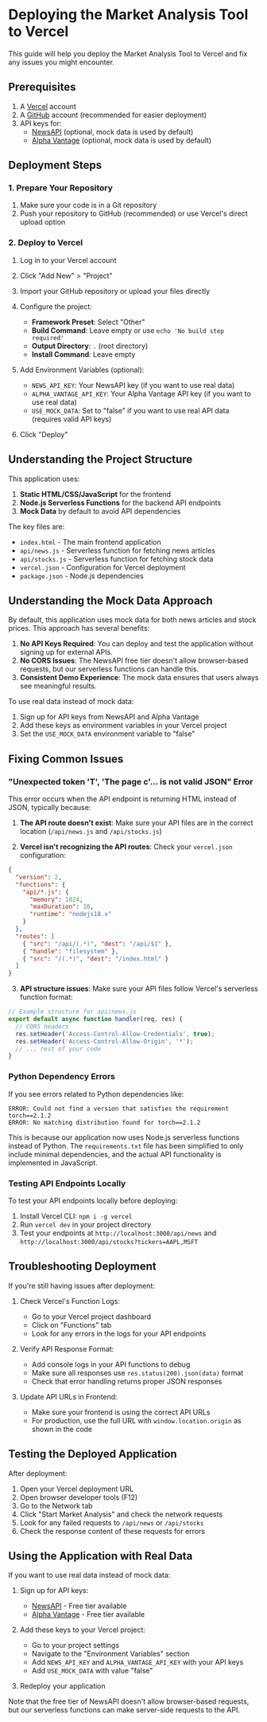 # Deploying the Market Analysis Tool to Vercel

This guide will help you deploy the Market Analysis Tool to Vercel and fix any issues you might encounter.

## Prerequisites

1. A [Vercel](https://vercel.com) account
2. A [GitHub](https://github.com) account (recommended for easier deployment)
3. API keys for:
   - [NewsAPI](https://newsapi.org) (optional, mock data is used by default)
   - [Alpha Vantage](https://www.alphavantage.co) (optional, mock data is used by default)

## Deployment Steps

### 1. Prepare Your Repository

1. Make sure your code is in a Git repository
2. Push your repository to GitHub (recommended) or use Vercel's direct upload option

### 2. Deploy to Vercel

1. Log in to your Vercel account
2. Click "Add New" > "Project"
3. Import your GitHub repository or upload your files directly
4. Configure the project:
   - **Framework Preset**: Select "Other"
   - **Build Command**: Leave empty or use `echo 'No build step required'`
   - **Output Directory**: `.` (root directory)
   - **Install Command**: Leave empty

5. Add Environment Variables (optional):
   - `NEWS_API_KEY`: Your NewsAPI key (if you want to use real data)
   - `ALPHA_VANTAGE_API_KEY`: Your Alpha Vantage API key (if you want to use real data)
   - `USE_MOCK_DATA`: Set to "false" if you want to use real API data (requires valid API keys)

6. Click "Deploy"

## Understanding the Project Structure

This application uses:

1. **Static HTML/CSS/JavaScript** for the frontend
2. **Node.js Serverless Functions** for the backend API endpoints
3. **Mock Data** by default to avoid API dependencies

The key files are:

- `index.html` - The main frontend application
- `api/news.js` - Serverless function for fetching news articles
- `api/stocks.js` - Serverless function for fetching stock data
- `vercel.json` - Configuration for Vercel deployment
- `package.json` - Node.js dependencies

## Understanding the Mock Data Approach

By default, this application uses mock data for both news articles and stock prices. This approach has several benefits:

1. **No API Keys Required**: You can deploy and test the application without signing up for external APIs.
2. **No CORS Issues**: The NewsAPI free tier doesn't allow browser-based requests, but our serverless functions can handle this.
3. **Consistent Demo Experience**: The mock data ensures that users always see meaningful results.

To use real data instead of mock data:

1. Sign up for API keys from NewsAPI and Alpha Vantage
2. Add these keys as environment variables in your Vercel project
3. Set the `USE_MOCK_DATA` environment variable to "false"

## Fixing Common Issues

### "Unexpected token 'T', 'The page c'... is not valid JSON" Error

This error occurs when the API endpoint is returning HTML instead of JSON, typically because:

1. **The API route doesn't exist**: Make sure your API files are in the correct location (`/api/news.js` and `/api/stocks.js`)

2. **Vercel isn't recognizing the API routes**: Check your `vercel.json` configuration:

```json
{
  "version": 2,
  "functions": {
    "api/*.js": {
      "memory": 1024,
      "maxDuration": 10,
      "runtime": "nodejs18.x"
    }
  },
  "routes": [
    { "src": "/api/(.*)", "dest": "/api/$1" },
    { "handle": "filesystem" },
    { "src": "/(.*)", "dest": "/index.html" }
  ]
}
```

3. **API structure issues**: Make sure your API files follow Vercel's serverless function format:

```javascript
// Example structure for api/news.js
export default async function handler(req, res) {
  // CORS headers
  res.setHeader('Access-Control-Allow-Credentials', true);
  res.setHeader('Access-Control-Allow-Origin', '*');
  // ... rest of your code
}
```

### Python Dependency Errors

If you see errors related to Python dependencies like:

```
ERROR: Could not find a version that satisfies the requirement torch==2.1.2
ERROR: No matching distribution found for torch==2.1.2
```

This is because our application now uses Node.js serverless functions instead of Python. The `requirements.txt` file has been simplified to only include minimal dependencies, and the actual API functionality is implemented in JavaScript.

### Testing API Endpoints Locally

To test your API endpoints locally before deploying:

1. Install Vercel CLI: `npm i -g vercel`
2. Run `vercel dev` in your project directory
3. Test your endpoints at `http://localhost:3000/api/news` and `http://localhost:3000/api/stocks?tickers=AAPL,MSFT`

## Troubleshooting Deployment

If you're still having issues after deployment:

1. Check Vercel's Function Logs:
   - Go to your Vercel project dashboard
   - Click on "Functions" tab
   - Look for any errors in the logs for your API endpoints

2. Verify API Response Format:
   - Add console logs in your API functions to debug
   - Make sure all responses use `res.status(200).json(data)` format
   - Check that error handling returns proper JSON responses

3. Update API URLs in Frontend:
   - Make sure your frontend is using the correct API URLs
   - For production, use the full URL with `window.location.origin` as shown in the code

## Testing the Deployed Application

After deployment:

1. Open your Vercel deployment URL
2. Open browser developer tools (F12)
3. Go to the Network tab
4. Click "Start Market Analysis" and check the network requests
5. Look for any failed requests to `/api/news` or `/api/stocks`
6. Check the response content of these requests for errors

## Using the Application with Real Data

If you want to use real data instead of mock data:

1. Sign up for API keys:
   - [NewsAPI](https://newsapi.org/register) - Free tier available
   - [Alpha Vantage](https://www.alphavantage.co/support/#api-key) - Free tier available

2. Add these keys to your Vercel project:
   - Go to your project settings
   - Navigate to the "Environment Variables" section
   - Add `NEWS_API_KEY` and `ALPHA_VANTAGE_API_KEY` with your API keys
   - Add `USE_MOCK_DATA` with value "false"

3. Redeploy your application

Note that the free tier of NewsAPI doesn't allow browser-based requests, but our serverless functions can make server-side requests to the API. 